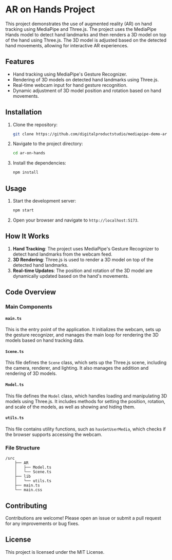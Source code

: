 # AR on Hands Project

This project demonstrates the use of augmented reality (AR) on hand tracking using MediaPipe and Three.js. The project uses the MediaPipe Hands model to detect hand landmarks and then renders a 3D model on top of the hand using Three.js. The 3D model is adjusted based on the detected hand movements, allowing for interactive AR experiences.

## Features

- Hand tracking using MediaPipe's Gesture Recognizer.
- Rendering of 3D models on detected hand landmarks using Three.js.
- Real-time webcam input for hand gesture recognition.
- Dynamic adjustment of 3D model position and rotation based on hand movements.

## Installation

1. Clone the repository:
    ```sh
    git clone https://github.com/digitalproductstudio/mediapipe-demo-ar
    ```
2. Navigate to the project directory:
    ```sh
    cd ar-on-hands
    ```
3. Install the dependencies:
    ```sh
    npm install
    ```

## Usage

1. Start the development server:
    ```sh
    npm start
    ```
2. Open your browser and navigate to `http://localhost:5173`.

## How It Works

1. **Hand Tracking**: The project uses MediaPipe's Gesture Recognizer to detect hand landmarks from the webcam feed.
2. **3D Rendering**: Three.js is used to render a 3D model on top of the detected hand landmarks.
3. **Real-time Updates**: The position and rotation of the 3D model are dynamically updated based on the hand's movements.

## Code Overview

### Main Components

#### `main.ts`
This is the entry point of the application. It initializes the webcam, sets up the gesture recognizer, and manages the main loop for rendering the 3D models based on hand tracking data.

#### `Scene.ts`
This file defines the `Scene` class, which sets up the Three.js scene, including the camera, renderer, and lighting. It also manages the addition and rendering of 3D models.

#### `Model.ts`
This file defines the `Model` class, which handles loading and manipulating 3D models using Three.js. It includes methods for setting the position, rotation, and scale of the models, as well as showing and hiding them.

#### `utils.ts`
This file contains utility functions, such as `hasGetUserMedia`, which checks if the browser supports accessing the webcam.

### File Structure

```
/src
    ├── AR
    │   ├── Model.ts
    │   └── Scene.ts
    ├── lib
    │   └── utils.ts
    ├── main.ts
    └── main.css
```
## Contributing

Contributions are welcome! Please open an issue or submit a pull request for any improvements or bug fixes.

## License

This project is licensed under the MIT License.